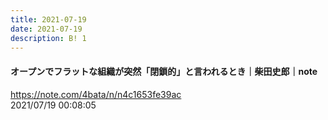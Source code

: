 ```yaml
---
title: 2021-07-19
date: 2021-07-19
description: B! 1
---
```


#### オープンでフラットな組織が突然「閉鎖的」と言われるとき｜柴田史郎｜note
https://note.com/4bata/n/n4c1653fe39ac<br>
2021/07/19 00:08:05<br>


